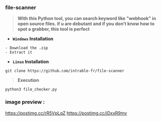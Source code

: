 ### file-scanner

> **With this Python tool, you can search keyword like "webhook" in open source files. if u are debutant and if you don't know how to spot a grabber, this tool is perfect**

- **`Windows` Installation**

```text
- Download the .zip
- Extract it
```

- **`Linux` Installation**

```shell
git clone https://github.com/intrable-fr/file-scanner
```

> **Execution**

```shell
python3 file_checker.py
```


### image preview : 

https://postimg.cc/rR5VpLqZ
https://postimg.cc/jDxxR9mv
